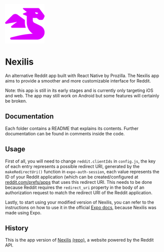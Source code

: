 <img src="github/Logo.png" width="128" height="128"/>

# Nexilis
An alternative Reddit app built with React Native by Prozilla. The Nexilis app aims to provide a smoother and more customizable interface for Reddit.

Note: this app is still in its early stages and is currently only targeting iOS and web. The app may still work on Android but some features will certainly be broken.

## Documentation
Each folder contains a README that explains its contents. Further documentation can be found in comments inside the code.

## Usage
First of all, you will need to change `reddit.clientIds` in `config.js`, the key of each entry represents a possible redirect URI, generated by the `makeRedirectUri()` function in `expo-auth-session`, each value represents the ID of your Reddit application (which can be created/configured at [reddit.com/prefs/apps](https://www.reddit.com/prefs/apps) that uses this redirect URI. This needs to be done because Reddit requires the `redirect_uri` property in the body of an authorization request to match the redirect URI of the Reddit application.

Lastly, to start using your modified version of Nexilis, you can refer to the instructions on how to use it in the official [Expo docs](https://docs.expo.dev/), because Nexilis was made using Expo.

## History
This is the app version of [Nexilis](https://nexilis.netlify.app/) [(repo)](https://github.com/Prozilla/Nexilis), a website powered by the Reddit API.
